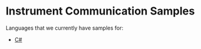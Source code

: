 # Instrument Communication Samples
Languages that we currently have samples for:

- [C#](https://github.com/MarqMetrix/Samples/tree/master/Instrument%20Communications/CS)